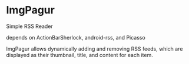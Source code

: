 ImgPagur
========

Simple RSS Reader

depends on ActionBarSherlock, android-rss, and Picasso

ImgPagur allows dynamically adding and removing RSS feeds,
 which are displayed as their thumbnail, title, and content for each item.

